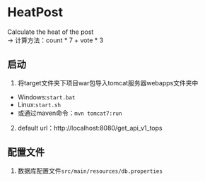 # HeatPost
Calculate the heat of the post  
-> 计算方法：count * 7 + vote * 3
## 启动
1. 将target文件夹下项目war包导入tomcat服务器webapps文件夹中  
- Windows:`start.bat`  
- Linux:`start.sh`  
- 或通过maven命令：`mvn tomcat7:run`  
2. default url：http://localhost:8080/get_api_v1_tops
## 配置文件
1. 数据库配置文件`src/main/resources/db.properties`
